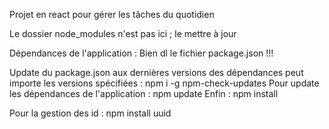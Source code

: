 Projet en react pour gérer les tâches du quotidien

Le dossier node_modules n'est pas ici ; le mettre à jour

Dépendances de l'application : 
Bien dl le fichier package.json !!!

Update du package.json aux dernières versions des dépendances peut importe les versions spécifiées : npm i -g npm-check-updates
Pour update les dépendances de l'application : npm update
Enfin : npm install

Pour la gestion des id : npm install uuid
